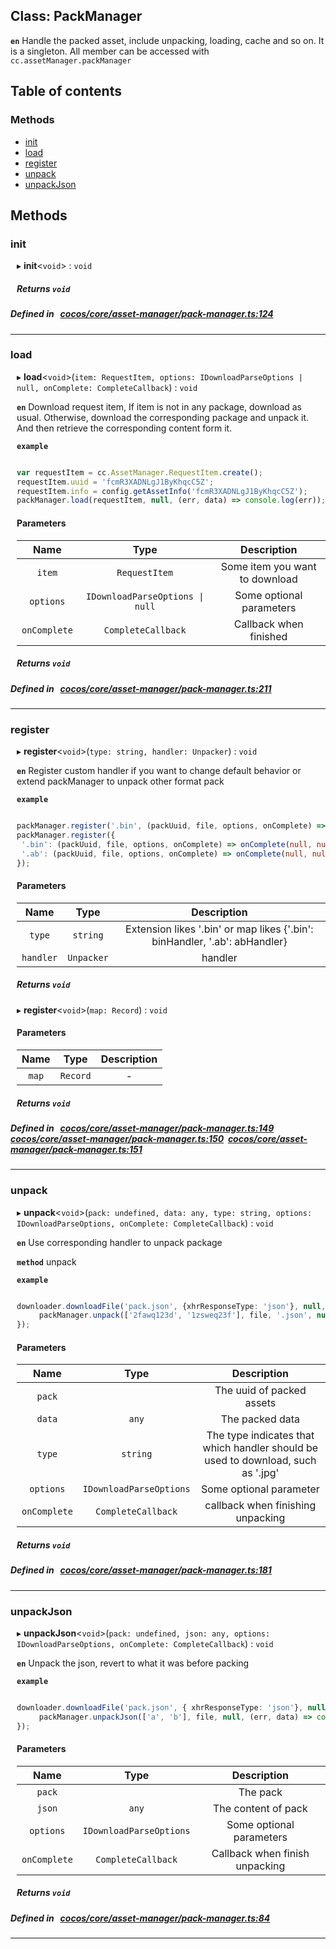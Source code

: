 
## Class: PackManager






**`en`** 
Handle the packed asset, include unpacking, loading, cache and so on. It is a singleton. All member can be accessed with `cc.assetManager.packManager`



<div class="table-of-content">
<h2>Table of contents</h2>


### Methods

- [ init](#init)
- [ load](#load)
- [ register](#register)
- [ unpack](#unpack)
- [ unpackJson](#unpackJson)

</div>

## Methods

### init

<div style="margin-left: 10px;">

▸   **init**<`void`\> : `void`




##### Returns `void`
</div>

##### Defined in &nbsp;   [cocos/core/asset-manager/pack-manager.ts:124](https://github.com/cocos-creator/engine/blob/c7bf6b8a9/cocos/core/asset-manager/pack-manager.ts#L124)&nbsp;
___
### load

<div style="margin-left: 10px;">

▸   **load**<`void`\>(`item: RequestItem, options: IDownloadParseOptions | null, onComplete: CompleteCallback`) : `void`



**`en`** 
Download request item, If item is not in any package, download as usual. Otherwise, download the corresponding package and unpack it.
And then retrieve the corresponding content form it.




**`example`**

```ts

var requestItem = cc.AssetManager.RequestItem.create();
requestItem.uuid = 'fcmR3XADNLgJ1ByKhqcC5Z';
requestItem.info = config.getAssetInfo('fcmR3XADNLgJ1ByKhqcC5Z');
packManager.load(requestItem, null, (err, data) => console.log(err));


```



#### Parameters

| Name | Type | Description |
| :------: | :------: | :------: |
| `item` | `RequestItem` | Some item you want to download  |
| `options` | `IDownloadParseOptions \| null` | Some optional parameters  |
| `onComplete` | `CompleteCallback` | Callback when finished  |


##### Returns `void`
</div>

##### Defined in &nbsp;   [cocos/core/asset-manager/pack-manager.ts:211](https://github.com/cocos-creator/engine/blob/c7bf6b8a9/cocos/core/asset-manager/pack-manager.ts#L211)&nbsp;
___
### register

<div style="margin-left: 10px;">

▸   **register**<`void`\>(`type: string, handler: Unpacker`) : `void`



**`en`** 
Register custom handler if you want to change default behavior or extend packManager to unpack other format pack




**`example`**

```ts

packManager.register('.bin', (packUuid, file, options, onComplete) => onComplete(null, null));
packManager.register({
 '.bin': (packUuid, file, options, onComplete) => onComplete(null, null),
 '.ab': (packUuid, file, options, onComplete) => onComplete(null, null),
});

```



#### Parameters

| Name | Type | Description |
| :------: | :------: | :------: |
| `type` | `string` | Extension likes '.bin' or map likes {'.bin': binHandler, '.ab': abHandler}  |
| `handler` | `Unpacker` | handler  |


##### Returns `void`

▸   **register**<`void`\>(`map: Record`) : `void`



#### Parameters

| Name | Type | Description |
| :------: | :------: | :------: |
| `map` | `Record` | - |


##### Returns `void`
</div>

##### Defined in &nbsp;   [cocos/core/asset-manager/pack-manager.ts:149](https://github.com/cocos-creator/engine/blob/c7bf6b8a9/cocos/core/asset-manager/pack-manager.ts#L149)&nbsp;   [cocos/core/asset-manager/pack-manager.ts:150](https://github.com/cocos-creator/engine/blob/c7bf6b8a9/cocos/core/asset-manager/pack-manager.ts#L150)&nbsp;   [cocos/core/asset-manager/pack-manager.ts:151](https://github.com/cocos-creator/engine/blob/c7bf6b8a9/cocos/core/asset-manager/pack-manager.ts#L151)&nbsp;
___
### unpack

<div style="margin-left: 10px;">

▸   **unpack**<`void`\>(`pack: undefined, data: any, type: string, options: IDownloadParseOptions, onComplete: CompleteCallback`) : `void`



**`en`** 
Use corresponding handler to unpack package




**`method`** unpack



**`example`**

```ts

downloader.downloadFile('pack.json', {xhrResponseType: 'json'}, null, (err, file) => {
     packManager.unpack(['2fawq123d', '1zsweq23f'], file, '.json', null, (err, data) => console.log(err));
});


```



#### Parameters

| Name | Type | Description |
| :------: | :------: | :------: |
| `pack` |  | The uuid of packed assets  |
| `data` | `any` | The packed data  |
| `type` | `string` | The type indicates that which handler should be used to download, such as '.jpg'  |
| `options` | `IDownloadParseOptions` | Some optional parameter  |
| `onComplete` | `CompleteCallback` | callback when finishing unpacking  |


##### Returns `void`
</div>

##### Defined in &nbsp;   [cocos/core/asset-manager/pack-manager.ts:181](https://github.com/cocos-creator/engine/blob/c7bf6b8a9/cocos/core/asset-manager/pack-manager.ts#L181)&nbsp;
___
### unpackJson

<div style="margin-left: 10px;">

▸   **unpackJson**<`void`\>(`pack: undefined, json: any, options: IDownloadParseOptions, onComplete: CompleteCallback`) : `void`



**`en`** 
Unpack the json, revert to what it was before packing




**`example`**

```ts

downloader.downloadFile('pack.json', { xhrResponseType: 'json'}, null, (err, file) => {
     packManager.unpackJson(['a', 'b'], file, null, (err, data) => console.log(err));
});


```



#### Parameters

| Name | Type | Description |
| :------: | :------: | :------: |
| `pack` |  | The pack  |
| `json` | `any` | The content of pack  |
| `options` | `IDownloadParseOptions` | Some optional parameters  |
| `onComplete` | `CompleteCallback` | Callback when finish unpacking  |


##### Returns `void`
</div>

##### Defined in &nbsp;   [cocos/core/asset-manager/pack-manager.ts:84](https://github.com/cocos-creator/engine/blob/c7bf6b8a9/cocos/core/asset-manager/pack-manager.ts#L84)&nbsp;
___
<!---->
<!---->



